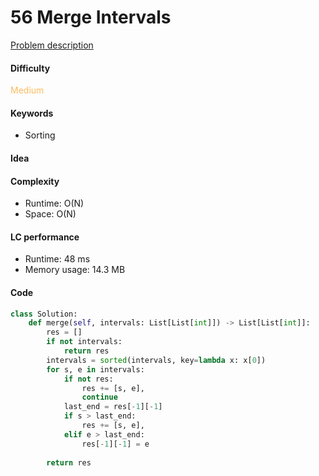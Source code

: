 56 Merge Intervals
=======================
[Problem description](https://leetcode.com/problems/merge-intervals/)

#### Difficulty
<span style="color:#FABC60">Medium</span>

#### Keywords
- Sorting
  
#### Idea

#### Complexity
- Runtime: O(N)
- Space: O(N)
  
#### LC performance
- Runtime: 48 ms
- Memory usage: 14.3 MB

#### Code
```python
class Solution:
    def merge(self, intervals: List[List[int]]) -> List[List[int]]:
        res = []
        if not intervals:
            return res
        intervals = sorted(intervals, key=lambda x: x[0])
        for s, e in intervals:
            if not res:
                res += [s, e],
                continue
            last_end = res[-1][-1]
            if s > last_end:
                res += [s, e],
            elif e > last_end:
                res[-1][-1] = e
                
        return res
```